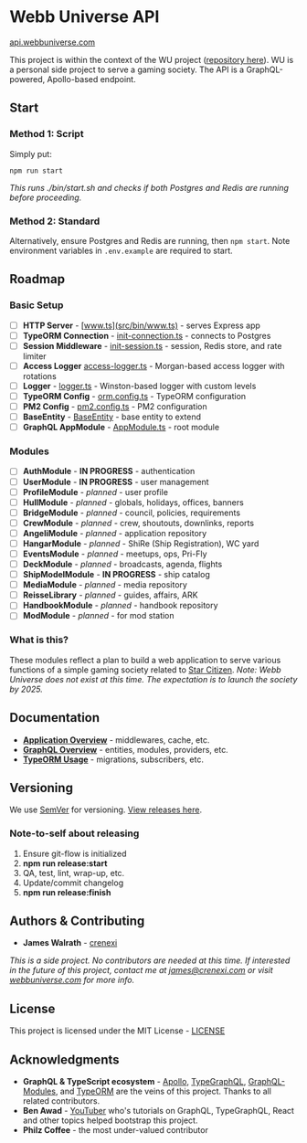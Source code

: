 # Webb Universe API
[api.webbuniverse.com](https://api.webbuniverse.com)

This project is within the context of the WU project ([repository here](https://github.com/crenexi/webb-universe)). WU is a personal side project to serve a gaming society. The API is a GraphQL-powered, Apollo-based endpoint.

## Start

### Method 1: Script

Simply put:

```
npm run start
```

*This runs ./bin/start.sh and checks if both Postgres and Redis are running before proceeding.*

### Method 2: Standard

Alternatively, ensure Postgres and Redis are running, then `npm start`. Note environment variables in `.env.example` are required to start.

## Roadmap

### Basic Setup

- [ ] **HTTP Server** - [www.ts](src/bin/www.ts) - serves Express app
- [ ] **TypeORM Connection** - [init-connection.ts](src/app/connect.ts) - connects to Postgres
- [ ] **Session Middleware** - [init-session.ts](src/app/bootstrap/init-session.ts) - session, Redis store, and rate limiter
- [ ] **Access Logger** [access-logger.ts](src/app/middlewares/access-logger.ts) - Morgan-based access logger with rotations
- [ ] **Logger** - [logger.ts](src/services/logger/logger.ts) - Winston-based logger with custom levels
- [ ] **TypeORM Config** - [orm.config.ts](src/config/orm.config.ts) - TypeORM configuration
- [ ] **PM2 Config** - [pm2.config.ts](src/config/pm2.config.ts) - PM2 configuration
- [ ] **BaseEntity** - [BaseEntity](src/entities/_BaseEntity.ts) - base entity to extend
- [ ] **GraphQL AppModule** - [AppModule.ts](src/graphql/AppModule.ts) - root module

### Modules

- [ ] **AuthModule** - **IN PROGRESS** - authentication
- [ ] **UserModule** - **IN PROGRESS** - user management
- [ ] **ProfileModule** - *planned* - user profile
- [ ] **HullModule** - *planned* - globals, holidays, offices, banners
- [ ] **BridgeModule** - *planned* - council, policies, requirements
- [ ] **CrewModule** - *planned* - crew, shoutouts, downlinks, reports
- [ ] **AngeliModule** - *planned* - application repository
- [ ] **HangarModule** - *planned* - ShiRe (Ship Registration), WC yard
- [ ] **EventsModule** - *planned* - meetups, ops, Pri-Fly
- [ ] **DeckModule** - *planned* - broadcasts, agenda, flights
- [ ] **ShipModelModule** - **IN PROGRESS** - ship catalog
- [ ] **MediaModule** - *planned* - media repository
- [ ] **ReisseLibrary** - *planned* - guides, affairs, ARK
- [ ] **HandbookModule** - *planned* - handbook repository
- [ ] **ModModule** - *planned* - for mod station

### What is this?

These modules reflect a plan to build a web application to serve various functions of a simple gaming society related to [Star Citizen](https://robertsspaceindustries.com/star-citizen/universe). *Note: Webb Universe does not exist at this time. The expectation is to launch the society by 2025.*

## Documentation

- **[Application Overview](src/README.md)** - middlewares, cache, etc.
- **[GraphQL Overview](src/graphql/README.md)** - entities, modules, providers, etc.
- **[TypeORM Usage](src/typeorm/README.md)** - migrations, subscribers, etc.

## Versioning

We use [SemVer](http://semver.org/) for versioning. [View releases here](https://github.com/crenexi/webb-universe-api/releases).

### Note-to-self about releasing

1. Ensure git-flow is initialized
1. **npm run release:start**
1. QA, test, lint, wrap-up, etc.
1. Update/commit changelog
1. **npm run release:finish**

## Authors & Contributing

* **James Walrath** - [crenexi](https://github.com/crenexi)

*This is a side project. No contributors are needed at this time. If interested in the future of this project, contact me at james@crenexi.com or visit [webbuniverse.com](https://webbuniverse.com) for more info.*

## License

This project is licensed under the MIT License - [LICENSE](LICENSE)

## Acknowledgments

* **GraphQL & TypeScript ecosystem** - [Apollo](https://www.apollographql.com/), [TypeGraphQL](https://typegraphql.com), [GraphQL-Modules](https://graphql-modules.com/), and [TypeORM](https://typeorm.io) are the veins of this project. Thanks to all related contributors.
* **Ben Awad** - [YouTuber](https://www.youtube.com/user/99baddawg) who's tutorials on GraphQL, TypeGraphQL, React and other topics helped bootstrap this project.
* **Philz Coffee** - the most under-valued contributor
